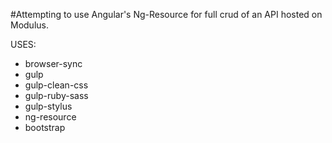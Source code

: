 #Attempting to use Angular's Ng-Resource for full crud of an API hosted on Modulus.

USES:
* browser-sync
* gulp
* gulp-clean-css
* gulp-ruby-sass
* gulp-stylus
* ng-resource
* bootstrap
